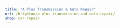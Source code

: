 ```yaml
---
title: "A Plus Transmission & Auto Repair"
url: /brighton/a-plus-transmission-and-auto-repair/
shop: car repair
---
```

